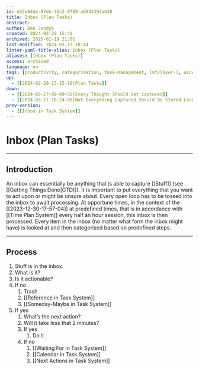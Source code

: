 ```yaml
---
id: d45e84de-07eb-45c2-9789-a9942394a638
title: Inbox (Plan Tasks)
abstract: 
author: Ben Jendyk
created: 2024-02-20 15:41
archived: 2025-01-19 21:01
last-modified: 2024-03-17 10:44
linter-yaml-title-alias: Inbox (Plan Tasks)
aliases: [Inbox (Plan Tasks)]
access: archived
language: en
tags: [productivity, categorisation, task-management, lmf/layer-3, access/archived] 
up:
  - [[2024-02-20-15-15-10|Plan Tasks]]
down:
  - [[2024-03-17-09-49-56|Every Thought Should Get Captured]]
  - [[2024-03-17-10-24-05|Not Everything Captured Should Be Stored Long-term]]
prev-version:
  - [[Inbox in Task System]]
---
```


# Inbox (Plan Tasks)

--- 

## Introduction

An inbox can essentially be anything that is able to capture [[Stuff]] (see [[Getting Things Done|GTD]]). It is important to put everything that you want to act upon or might be unsure about. Every open loop has to be tossed into the inbox to await processing. At opportune times, in the context of the [[2023-12-30-17-57-04]] at predefined times, that is in accordance with [[Time Plan System]] every half an hour session, this inbox is then processed. Every item in the inbox (no matter what form the inbox might have) is looked at and then categorised based on predefined steps.

---

## Process

1. Stuff is in the inbox.
2. What is it?
3. Is it actionable?
4. If no
	1. Trash
	2. [[Reference in Task System]]
	3. [[Someday-Maybe in Task System]]
5. If yes
	1. What’s the next action?
	2. Will it take less that 2 minutes?
	3. If yes
		1. Do it
	4. If no
		1. [[Waiting For in Task System]]
		2. [[Calendar in Task System]]
		3. [[Next Actions in Task System]]
